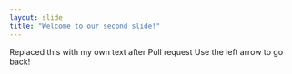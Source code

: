 ```yaml
---
layout: slide
title: "Welcome to our second slide!"
---
```

Replaced this with my own text after Pull request
Use the left arrow to go back!
